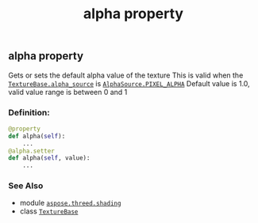 ﻿---
title: alpha property
second_title: Aspose.3D for Python via .NET API References
description: 
type: docs
weight: 100
url: /aspose.threed.shading/texturebase/alpha/
is_root: false
---

## alpha property


Gets or sets the default alpha value of the texture
This is valid when the [`TextureBase.alpha_source`](/3d/python-net/aspose.threed.shading/texturebase#alpha_source) is [`AlphaSource.PIXEL_ALPHA`](/3d/python-net/aspose.threed.shading/alphasource#PIXEL_ALPHA)
Default value is 1.0, valid value range is between 0 and 1
### Definition:
```python
@property
def alpha(self):
    ...
@alpha.setter
def alpha(self, value):
    ...
```

### See Also
* module [`aspose.threed.shading`](../../)
* class [`TextureBase`](/3d/python-net/aspose.threed.shading/texturebase)
